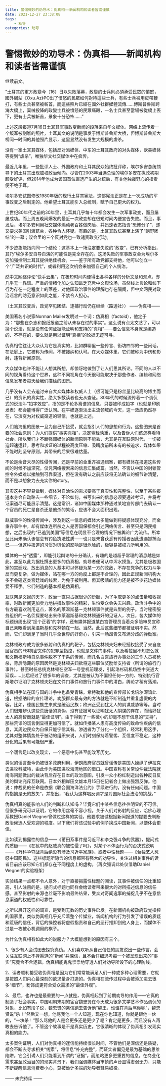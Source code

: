 ```yaml
---
title: 警惕微妙的劝导术：伪真相——新闻机构和读者皆需谨慎
date: 2021-12-27 23:38:08
tags:
    - 劝导
categories: 劝导
---
```


#  警惕微妙的劝导术：伪真相——新闻机构和读者皆需谨慎

继续前文。

“土耳其的軍方政變今（16）日以失敗落幕，政變的士兵則必須承受民眾的憤怒，國外網站《Oxu.Az》PO出了憤怒的民眾如何對待這些士兵，有些士兵被用皮帶鞭打，有些士兵甚至被斬首，而這些照片已經在國外社群媒體流傳……博斯普魯斯跨海大橋上，棄械投降的政變士兵被憤怒的民眾痛毆，一名士兵甚至當場被從橋上丟下，更有士兵被斬首，景象十分恐怖……”

上述这段报道7月16日土耳其军事政变新闻的段落来自华文媒体。网络上流传着一个叛军被割喉的照片，土耳其文的说明是事发于博斯普鲁斯大桥，但博斯普鲁斯大桥同一时间的其他照片显示，这里显然没有发生大规模的虐杀。

没有一家土耳其媒体，包括反对派媒体、中东的土耳其政府的对头媒体，欧美媒体等提到“虐杀”，唯独华文社交媒体中在疯传。

最近几年里，一些批评人士、外国政府和土耳其民众始终批评称，埃尔多安总统领导下的土耳其出现威权政治倾向。尽管在2003年当选总理的埃尔多安在执政初期颇受好评，但2014年他成为该国首位直选产生的总统后，有关他独裁野心的指责便不绝于耳。

埃尔多安试图修改1980年版的现行土耳其宪法，这部宪法正是在上一次成功的军事政变之后制定的。他希望土耳其能引入总统制，赋予自己更大的权力。

上世纪80年代之前的30年里，土耳其几乎每十年都会发生一次军事政变，而且屡屡成功。而上周五晚间爆发的最近一次政变却在很短时间内便宣告失败。而且，事发后，埃尔多安利用社交媒体煽动老百姓做肉盾、并迅速表态指责“恐怖分子”、遂又要求美国引渡葛兰，各种令人怀疑。有趣的是，土耳其政坛甚至上演了”朝野团结”的一幕；议会里的三个反对党也一致谴责政变行动。

不少迹象能指向同一个结论：这基本上一场注定要失败的“政变”，已有分析指出，其乃”埃尔多安自导自演的可能性是完全存在的。这场失败的军事政变会为埃尔多安加强控制土耳其提供绝佳机会，——鉴于所有政党都支持他，他可以创立一个“广泛共识的时代”，或者利用这次机会来加强自己的个人统治。

然中文网络评论“快手云集”，在极短时间内便得出各种各样的分析文章和观点，却几乎无一靠谱。严重的情绪化加之认知匮乏充斥中文舆论场，虽然线上言论和线下行为存在一定程度上的落差，对他国政治事件的理解也存在隔阂，但中文网民对政治谣言的防范意识如此之低，不禁令人担心。

（土耳其政变后，政党罕见团结、逮捕行动仍在继续（路透社））
——伪真相——

美国著名小说家Norman Mailer发明过一个词：伪真相（factoid），他定于为：“那些在杂志和报纸报道之前从未存在过的事实”。这么说有点太文艺了，可以换个说法，就是没有任何证据能证明和支持的“真相”——要么信息本身就是编造的、不存在的，要么就是用以证明“真相”的论据无迹可寻。

伪真相往往让大众认为它是真实的，比如群聊里一些传言、街坊四邻的一些闲话。在法庭上，它被称为传闻，不被接纳和认可。在大众媒体里，它们被称为中伤和影射，违背新闻原则。

大众媒体也许不能让人想其所想，却惊讶地做到了让人们思其所论。不同的人以不同的视角看待这个世界，这种不同视角在今天很可能取决于那些作者、编辑和网络信息发布者每天给我们描绘的图景。

几乎没有人会去追讨来自大众媒体和权威人士（很可能只是粉丝量比较高的博主而已）的资讯的真实性，绝大多数读者也无从查证。80年代的时候流传着一个调侃式的说法叫“铅字效应”，指的是不论多离谱的信息，只要被印成铅字（也就是印刷发表）都会能博得广泛认同。在平媒逐渐淡出主流领域的今天，这一效应仍然存在，它演变为对权威渠道的轻信，也就是上述。

人们脑海里的图景一旦为自己所接受，就会指引人们的思想和行为。这些图景是首要的社会原则：为人们提供“事实真相”，决定孰轻孰重，以及告诉人们该怎样看待社会。所以我们才不断强调媒体的新闻原则不能丢，尤其是在互联网时代，一切被迫超速运转，思考和求证的过程被高度压缩、吸睛度前所未有的被追求，媒体如果不能时刻坚守原则，其带来的后果很难估量。

不论是余音未尽的性侵传闻，还是早前的金重齐被通缉案，都有媒体在报道这些传闻的时候不加深究，仅凭网络搜索来的信息汇集成篇。当然，不否认中国的封锁管控令外媒难以接触到可靠渠道，但在没有确认之前应该将无法确认的细节讲清楚，而不是以想象力去充实你的story。

其实这并不容易做到，媒体对自洽性的需求要高于真实性和完整性，以至于某些报道本身会自动略去一些细节，不论如何，书写出来的信息必须要通过考证，并将考证渠道尽可能展示清楚。这是常识，诸如中国媒体那种通过某地宣传部门去确认一个官员的死亡是自杀还是他杀的笑话，应该不会大面积出现。

赵威事件的性侵传闻中，涉及到这一信息的媒体大多能做到将疑惑体现充分，而金重齐事件中，却有媒体连所杀之人是否国保都会引述网络传言、甚至只是网民推想，之后出现的“已逃到美国”等信息在明显不合理的情况下被舆论广为流传。所幸至此尚未确认该信息有钓鱼执法性质——也只是未曾获悉有传播者因此遭遇抓捕而已——但这种报道的习惯对舆论的影响是很危险的，极容易被权力所利用的。

媒体的一分“透露”，即能引起舆论的十分确认，有趣的是越超乎常理的消息越是如此，甚至以此为据杜撰出更多的伪真相，劝导者便可从中浑水摸鱼。尤其是极权国家的宫廷戏，放出消息的人基本可以怀疑为某一方的政敌，不存在党争的权力斗争反而更复杂，做为媒体，站在哪一方的角度上都是不合理的，因此正规新闻机构大多不会碰这类宫廷戏的线索，为免于被利用。但其吸睛的能力还是被不少花边媒体爱不释手。它们制造的基本都是伪真相。

互联网是文娱的天下，政治一直只占据很少的份额，为了争取更多的点击量和收视率，时政新闻更加卖力地拼搏故事性的精彩，生怕受众会失去兴趣。政治斗争中的各方最喜欢利用这点，著名的莱温斯基－克林顿事件就是典型的例子。当时秘密服务组织的一名侦探要站出来作莱温斯基和克林顿通奸的见证人，次日，各大媒体的标题纷纷出现“捉个正着”的字样，还有媒体报道某白宫管理员当着众多陪审员宣称自己亲眼看到莱温斯基和克林顿在一起。当然，此后这些细节都被证明不实。然而，它们却满足了当时几乎全世界的好奇心，引来一场昂贵又布满分歧的弹劾案。

克林顿政府成为很多影射和伪真相的靶子，包括克林顿夫妇未经授权接受了来自底层官员的FBI机密文件的犯罪型指控，也就是文件门事件。以及希拉里不知怎么就和文斯福斯特自杀事件脱不了干系的传闻，而几名白宫旅行办事处的工作人员被枪杀，背后隐藏的原因居然是克林顿夫妇欲将这些职位奖励给支持者（所谓的旅行门事件）。甚至时任总统克林顿在空军一号登机前理发，引起洛杉矶机场空中交通大延误……此后经过了很多年的调查，尤其是被认为不偏袒任何一方的、特别执行官斯塔尔证明了克林顿夫妇在文件门事件和旅行门事件中的清白，舆论才稍有落潮。

伪真相手法在国与国的斗争中也备受青睐。希特勒和他的宣传部长戈培尔深谙此道，根据纳粹的宣传理论，劝服群众最有效的方法就是不断制造并重复虚假的内容。比如，德国民族生来就是统治民族；欧洲正受到犹太人的阴谋威胁等等。当时人们很难辨认这些荒唐话的真伪，没有证据可以证明犹太人阴谋的存在，而恰好犹太人的高智商就是“最佳证明”。由于得到了一些微小的却毫不想干信息的“支持”，那些荒谬的谎言倒显得更加可信了。就如传播某人患有高度传染的致命性疾病的信息，其周边民众为自保只能宁信其有。渗透者为了分化一个组织，经常利用这手，尤其对整体情势处于被动的组织来说，人们时刻保持着警惕、互信度不稳定，这种分化的后果有可能很严重。

一个谎言足以改变现实，一个恶意中伤甚至能改写历史。

类似的谣言至今仍被很多政府利用，伊朗政府官员就曾谣传是美国人操纵了伊拉克去进攻科威特，由此作为美国进攻海湾地区的借口。中国宣称有关常设仲裁法院就南海问题做出的裁决背后存在日本的政治意图，引发一众小粉红制造出各种反日反美的舆论充斥互联网。日本外相岸田文雄本月15日在记者会上做出强烈反弹。他说：仲裁员的任命是依据《联合国海洋法公约》手续进行的，没有任何问题。中国的指摘是无的放矢”，并指出，“我认为这样唱反调才是对国际社会法治的挑战。”

伪真相真的能影响人们的判断和认知吗？毕竟它们中某些信息往往明显的不可信。但很多研究可以证明，它的作用丝毫不容小视。关于人们对影射的反应，哈佛心理系教授Daniel Wegner曾做过这样的实验，他要求被试根据新闻报道的提要去判断政治候选人受欢迎的程度。以下我们将该试验中的例子换成中国新闻，以便体会更佳。

比如读到揭露性的信息——《莆田系事件是习近平和李克强斗争的武器》，提问式的质疑——《在狱中的赵威真的被性侵了吗》，对某个不体面行为的否决式说明——《万科争夺战背后绝没有涉及习近平家族》，或者中性标题——《台独艺人惹怒中国网民》。这些标题所隐含的信息都带有强大的劝导性，关注过相关事件的读者目前应该已知它们都存在不同程度上的虚构。（再次强调此处仅借助Daniel Wegner的实验框架）

实验结果一点都不令人意外，对于直接揭露性标题的阅读，其事件被信任的比重超高，引人注目的是，提问式标题也同样会给读者带来很大的对所描述信息的信任感。甚至影射的来源也丝毫不影响最终结果，受众对奇闻逸事的捕捉几乎不在意信息渠道的权威性和可靠性。

之所以展开这样的调查，是受到无数的历史事件启发。在新闻机构被政府政党操控的国家里，类似伪真相几乎充斥着整个传媒业，新闻机构的行为引发了错误的质疑和荒唐的信任，背后的操控者将虚假指责和自己的恶行推卸到他人身上，而媒体不过是一枚被心机调用的棋子。

为什么伪真相有如此大的说服力？大概能想到的原因有三个。

1、很少有人会试图去探究真伪。人们喜欢听从自己信任的朋友说出一些传言，会关注互联网上不择渠道的“新闻”并深信，且不会仔细思考每一个被呈现出来的“事实”究竟合不合逻辑。伪真相能鬼鬼祟祟地穿透人们对劝导所设下的心理防线。

2、读者顺利接受收伪真相是因为它们常常能满足人们一种或多种心理需要，它就是按照人们内心最深刻的欲求量身打造的。伪真相在流传过程中会被添加进去很多“细节”，粉饰成更符合受众需求的“最佳外观”。

3、最后，也许也是最重要的一点就是，伪真相起到了前期劝导的作用——它真的制造了社会事实。中国明朝末期的宦官魏忠贤在今天成为很多文学艺术作品调侃的对象，比如有段子说，魏忠贤的亲信跑去告诉他“魏王，谁谁在背后骂你呢”，魏忠贤说“杀！”然后又一想，他骂我他一个人知道，现在你也知道，你就是跟他一伙的，“一块杀！”那么骂他的人是会更多还是更少了呢？肯定是更多，而且没有人再敢去告诉他了。不管这个故事是不是真实历史，它很清晰的体现了伪真相引发现实真相的能力。

太多案例证明，人们对伪真相的迷信能持续很长时间，不管他们是深信还是质疑，都会不断去寻求相关“线索”，将信息“补充完整”，而证实者偏见是最为基础的思维陷阱，它会引诱人们只能看到所谓的“证据”，而忽略更多更重要的信息。在商业化需求甚至政治目的的现实背景下，我们强调媒体当审慎的声音显得虚弱无力，只能不断提醒信息消费者小心，莫被诡计多端的劝导者轻易奴役。

—— 未完待续 ——
